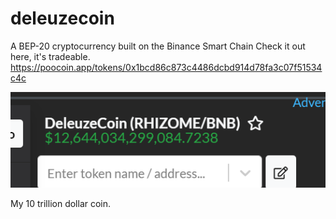# deleuzecoin
A BEP-20 cryptocurrency built on the Binance Smart Chain
Check it out here, it's tradeable. https://poocoin.app/tokens/0x1bcd86c873c4486dcbd914d78fa3c07f51534c4c

![Screenshot](networth.png)

My 10 trillion dollar coin.
